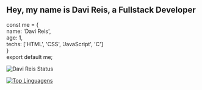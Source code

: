 ## Hey, my name is Davi Reis, a Fullstack Developer


const me = {
  <br> name: 'Davi Reis',
  <br> age: 1,
  <br> techs: ['HTML', 'CSS', 'JavaScript', 'C']
  <br>
  }
  <br>export default me;
  
  ![Davi Reis Status](https://github-readme-stats.vercel.app/api?username=davireis1&show_icons=true)
  
  [![Top Linguagens](https://github-readme-stats.vercel.app/api/top-langs/?username=davireis1&layout=compact)](https://github.com/anuraghazra/github-readme-stats)


